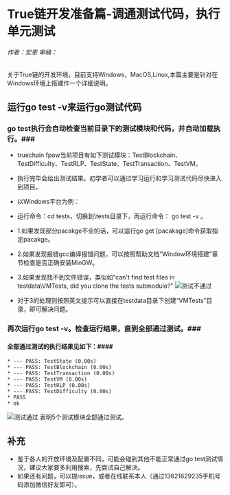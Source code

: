# True链开发准备篇-调通测试代码，执行单元测试 #
###### 作者：宏恩 审稿：

关于True链的开发环境，目前支持Windows，MacOS,Linux,本篇主要是针对在Windows环境上搭建作一个详细说明。

## 运行go test -v来运行go测试代码 ##
### go test执行会自动检查当前目录下的测试模块和代码，并自动加载执行。###
* truechain fpow当前项目有如下测试模块：TestBlockchain、TestDifficulty、TestRLP、TestState、TestTransaction、TestVM。
* 执行完毕会给出测试结果。初学者可以通过学习运行和学习测试代码尽快进入到项目。

* 以Windows平台为例：
* 运行命令：cd tests，切换到\tests目录下，再运行命令： go test -v 。

* 1.如果发现部分pacakge不全的话，可以运行go get [pacakage]命令获取指定pacakge。
* 2.如果发现报错gcc编译报错问题，可以按照帮助文档“Window环境搭建”章节检查是否正确安装MinGW。
* 3.如果发现找不到文件错误，类似如“can't find test files in testdata\VMTests, did you clone the tests submodule?”
![测试不通过](/wiki/img/run_go_test_fail.png)
* 对于3的处理则按照英文提示可以直接在testdata目录下创建“VMTests”目录，即可解决问题。

### 再次运行go test -v。检查运行结果，直到全部通过测试。###
#### 全部通过测试的执行结果见如下：#### 
```
* --- PASS: TestState (0.00s)
* --- PASS: TestBlockchain (0.00s)
* --- PASS: TestTransaction (0.00s)
* --- PASS: TestVM (0.00s)
* --- PASS: TestRLP (0.00s)
* --- PASS: TestDifficulty (0.00s)
* PASS
* ok
```  
![测试通过](/wiki/img/run_go_test_ok.png)
表明5个测试模块全部通过测试。
## 补充 ##
* 鉴于各人的开放环境及配置不同，可能会碰到其他不能正常通过go test测试情况，建议大家要多利用搜索，先尝试自己解决。
* 如果还有问题，可以提issue，或者在线联系本人（通过13621629235手机号码添加微信好友即可）。

